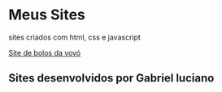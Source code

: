 # Meus Sites

 sites criados com html, css e javascript

 <a href="https://luciano0415.github.io/meus-sites/index.html">Site de bolos da vovó</a>

 ## Sites desenvolvidos por Gabriel luciano
